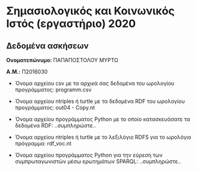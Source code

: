 # Σημασιολογικός και Κοινωνικός Ιστός (εργαστήριο) 2020
## Δεδομένα ασκήσεων

**Ονοματεπώνυμο:** ΠΑΠΑΠΟΣΤΟΛΟΥ ΜΥΡΤΩ 

**Α.Μ.:** Π2016030

* Όνομα αρχείου csv με τα αρχικά σας δεδομένα του ωρολογίου προγράμματος: programm.csv

* Όνομα αρχείου ntriples ή turtle με τα δεδομένα RDF του ωρολογίου προγράμματος: out04 - Copy.nt

* Όνομα αρχείου προγράμματος Python με το οποίο κατασκευάσατε τα δεδομένα RDF: ..συμπληρώστε..

* Όνομα αρχείου ntriples ή turtle με το λεξιλόγιο RDFS για το ωρολόγιο πρόγραμμα: rdf_voc.nt

* Όνομα αρχείου προγράμματος Python για την εύρεση των συμπρωταγωνιστών μέσω ερωτημάτων SPARQL: ..συμπληρώστε..


